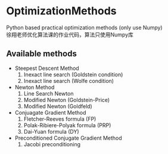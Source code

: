 # OptimizationMethods
Python based practical optimization methods (only use Numpy)  
徐翔老师优化算法课的作业代码，算法只使用Numpy库

## Available methods
- Steepest Descent Method  
  1. Inexact line search (Goldstein condition)
  2. Inexact line search (Wolfe condition)
- Newton Method  
  1. Line Search Newton
  2. Modified Newton (Goldstein-Price)
  3. Modified Newton (Goldfeld)
- Conjuagate Gradient Method
  1. Fletcher-Reeves formula (FP)
  2. Polak-Ribiere-Polyak formula (PRP)
  3. Dai-Yuan formula (DY)
- Preconditioned Conjugate Gradient Method
  1. Jacobi preconditioning